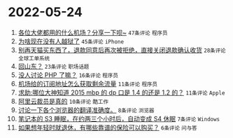 # 2022-05-24

1. [各位大佬都用的什么机场？分享一下呗~](https://www.v2ex.com/t/854873) `47条评论` `程序员`
1. [为啥现在没有人越狱了](https://www.v2ex.com/t/854860) `45条评论` `iPhone`
1. [别再天猫买东西了，退款同意后再次被拒绝，直接关闭退款确认收货](https://www.v2ex.com/t/854856) `28条评论` `全球工单系统`
1. [回山东？](https://www.v2ex.com/t/854858) `23条评论` `职场话题`
1. [没人讨论 PHP 了嘛？](https://www.v2ex.com/t/854863) `16条评论` `程序员`
1. [机场给的订阅地址怎么获取剩余流量](https://www.v2ex.com/t/854862) `11条评论` `程序员`
1. [求助:哪位大神知道 2015 mbp 的 dp 口是 1.4 的还是 1.2 的？](https://www.v2ex.com/t/854859) `11条评论` `Apple`
1. [阿里云裁员是真的](https://www.v2ex.com/t/854867) `10条评论` `酷工作`
1. [讨论一下各个浏览器的翻译准确度。](https://www.v2ex.com/t/854875) `8条评论` `浏览器`
1. [笔记本的 S3 睡眠，在约两三个小时后，自动变成 S4 休眠](https://www.v2ex.com/t/854865) `7条评论` `Windows`
1. [如果想年轻时就退休，有哪些靠谱的保险可以购买？](https://www.v2ex.com/t/854864) `6条评论` `问与答`
